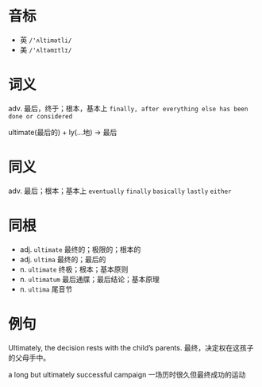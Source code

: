 # 音标

- 英 `/'ʌltimətli/`
- 美 `/'ʌltəmɪtlɪ/`

# 词义

adv. 最后，终于；根本，基本上
`finally, after everything else has been done or considered`



ultimate(最后的) + ly(…地) → 最后

# 同义

adv. 最后；根本；基本上
`eventually` `finally` `basically` `lastly` `either`

# 同根

- adj. `ultimate` 最终的；极限的；根本的
- adj. `ultima` 最终的；最后的
- n. `ultimate` 终极；根本；基本原则
- n. `ultimatum` 最后通牒；最后结论；基本原理
- n. `ultima` 尾音节

# 例句

Ultimately, the decision rests with the child’s parents.
最终，决定权在这孩子的父母手中。

a long but ultimately successful campaign
一场历时很久但最终成功的运动


